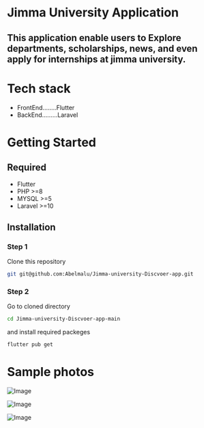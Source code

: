# Jimma University Application



## This application enable users to Explore departments, scholarships, news, and even apply for internships at jimma university.



# Tech stack 
  - FrontEnd........Flutter
  - BackEnd.........Laravel

# Getting Started
## Required 
- Flutter 
- PHP >=8
- MYSQL >=5
- Laravel >=10
## Installation 
### Step 1
Clone this repository
``` bash 
git git@github.com:Abelmalu/Jimma-university-Discvoer-app.git 
```
### Step 2
Go to cloned directory
```bash 
cd Jimma-university-Discvoer-app-main
```
and install required packeges
```bash
flutter pub get
```









# Sample photos
![Image](https://github.com/user-attachments/assets/a4e0c99b-ee54-4d87-b0dc-3f9479458fec)

![Image](https://github.com/user-attachments/assets/72442935-f7f4-444e-ad1c-d2dde410f562)

![Image](https://github.com/user-attachments/assets/650e940d-5fa2-4381-a246-dd898ebc0082)










